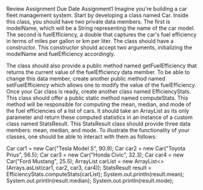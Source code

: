 Review Assignment Due Date
Assignment1
Imagine you're building a car fleet management system. Start by developing a class named Car. Inside this class, you should have two private data members. The first is modelName, which will be a String representing the name of the car model. The second is fuelEfficiency, a double that captures the car's fuel efficiency in terms of miles per gallon or km per liter. The class should have a constructor. This constructor should accept two arguments, initializing the modelName and fuelEfficiency accordingly.

The class should also provide a public method named getFuelEfficiency that returns the current value of the fuelEfficiency data member. To be able to change this data member, create another public method named setFuelEfficiency which allows one to modify the value of the fuelEfficiency. Once your Car class is ready, create another class named EfficiencyStats. This class should offer a public static method named computeStats. This method will be responsible for computing the mean, median, and mode of the fuel efficiencies of a list of cars. It should take an ArrayList as its only parameter and return these computed statistics in an instance of a custom class named StatsResult. This StatsResult class should provide three data members: mean, median, and mode. To illustrate the functionality of your classes, one should be able to interact with them as follows:

Car car1 = new Car("Tesla Model S", 90.9); 
Car car2 = new Car("Toyota Prius", 56.5); 
Car car3 = new Car("Honda Civic", 32.3); 
Car car4 = new Car("Ford Mustang", 25.5); 
ArrayList<Car> carList = new ArrayList<>(Arrays.asList(car1, car2, car3, car4)); 
StatsResult result = EfficiencyStats.computeStats(carList); 
System.out.println(result.mean);
System.out.println(result.median); 
System.out.println(result.mode);
